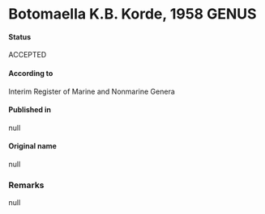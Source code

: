 # Botomaella K.B. Korde, 1958 GENUS

#### Status
ACCEPTED

#### According to
Interim Register of Marine and Nonmarine Genera

#### Published in
null

#### Original name
null

### Remarks
null